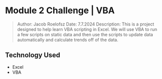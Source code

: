 # Module 2 Challenge | VBA # 

>Author: Jacob Roelofsz
>Date: 7.7.2024
>Description: 
>This is a project designed to help learn VBA scripting in Excel.
>We will use VBA to run a few scripts on static data and then use 
>the scripts to update data automatically and calculate trends off of the data.


## Technology Used ##
 - Excel
 - VBA
 

